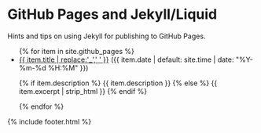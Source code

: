 ---
---
# GitHub Pages and Jekyll/Liquid

Hints and tips on using Jekyll for publishing to GitHub Pages.

<ul>
{% for item in site.github_pages %}
  <li>
    <a href="{{ item.url }}">{{ item.title | replace:'_',' ' }}</a> ({{ item.date | default: site.time | date: "%Y-%m-%d %H:%M" }})
    <p>{% if item.description %}
        {{ item.description }}
    {% else %}
        {{ item.excerpt | strip_html }}
    {% endif %}</p>
  </li>
{% endfor %}
</ul>

{% include footer.html %}
